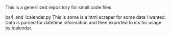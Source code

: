 This is a generilized repository for small code files

bs4_and_icalendar.py
   This is some is a html scraper for some data I wanted.  Data is parsed for datetime information and then exported to ics for usage by icalendar.

